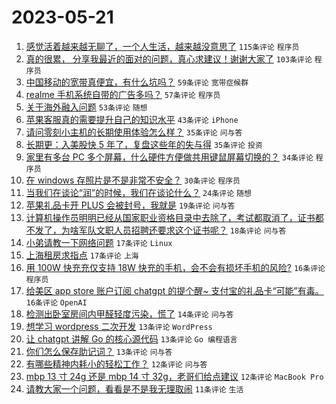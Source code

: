 # 2023-05-21

1. [感觉活着越来越无聊了，一个人生活，越来越没意思了](https://www.v2ex.com/t/941697) `115条评论` `程序员`
1. [真的很累， 分享我最近的面对的问题，真心求建议！谢谢大家了](https://www.v2ex.com/t/941726) `103条评论` `程序员`
1. [中国移动的宽带真便宜，有什么坑吗？](https://www.v2ex.com/t/941695) `59条评论` `宽带症候群`
1. [realme 手机系统自带的广告多吗？](https://www.v2ex.com/t/941638) `57条评论` `程序员`
1. [关于海外融入问题](https://www.v2ex.com/t/941654) `53条评论` `随想`
1. [苹果客服真的需要提升自己的知识水平](https://www.v2ex.com/t/941680) `43条评论` `iPhone`
1. [请问零刻小主机的长期使用体验怎么样？](https://www.v2ex.com/t/941632) `35条评论` `问与答`
1. [长期更：入美股快 5 年了，复盘这些年的失与得](https://www.v2ex.com/t/941650) `35条评论` `投资`
1. [家里有多台 PC 多个屏幕，什么硬件方便做共用键鼠屏幕切换的？](https://www.v2ex.com/t/941633) `34条评论` `程序员`
1. [在 windows 存照片是不是非常不安全？](https://www.v2ex.com/t/941736) `30条评论` `程序员`
1. [当我们在谈论“润”的时候，我们在谈论什么？](https://www.v2ex.com/t/941704) `24条评论` `随想`
1. [苹果礼品卡开 PLUS 会被封号，我就是](https://www.v2ex.com/t/941723) `19条评论` `问与答`
1. [计算机操作员明明已经从国家职业资格目录中去除了，考试都取消了，证书都不发了，为啥军队文职人员招聘还要求这个证书呢？](https://www.v2ex.com/t/941682) `18条评论` `问与答`
1. [小弟请教一下网络问题](https://www.v2ex.com/t/941709) `17条评论` `Linux`
1. [上海租房求指点](https://www.v2ex.com/t/941669) `17条评论` `上海`
1. [用 100W 快充充仅支持 18W 快充的手机，会不会有损坏手机的风险?](https://www.v2ex.com/t/941742) `16条评论` `程序员`
1. [给美区 app store 账户订阅 chatgpt 的提个醒~ 支付宝的礼品卡“可能”有毒。](https://www.v2ex.com/t/941721) `16条评论` `OpenAI`
1. [检测出卧室房间内甲醛轻度污染，慌了](https://www.v2ex.com/t/941672) `14条评论` `问与答`
1. [想学习 wordpress 二次开发](https://www.v2ex.com/t/941727) `13条评论` `WordPress`
1. [让 chatgpt 讲解 Go 的核心源代码](https://www.v2ex.com/t/941688) `13条评论` `Go 编程语言`
1. [你们怎么保存助记词？](https://www.v2ex.com/t/941664) `13条评论` `问与答`
1. [有哪些精神内耗小的轻松工作？](https://www.v2ex.com/t/941739) `12条评论` `问与答`
1. [mbp 13 寸 24g 还是 mbp 14 寸 32g，老哥们给点建议](https://www.v2ex.com/t/941710) `12条评论` `MacBook Pro`
1. [请教大家一个问题，看看是不是我无理取闹](https://www.v2ex.com/t/941771) `11条评论` `生活`
